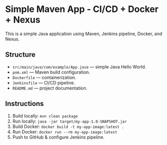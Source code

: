 # Simple Maven App - CI/CD + Docker + Nexus

This is a simple Java application using Maven, Jenkins pipeline, Docker, and Nexus.

## Structure

- `src/main/java/com/example/App.java` — simple Java Hello World.
- `pom.xml` — Maven build configuration.
- `Dockerfile` — containerization.
- `Jenkinsfile` — CI/CD pipeline.
- `README.md` — project documentation.

## Instructions

1. Build locally: `mvn clean package`
2. Run locally: `java -jar target/my-app-1.0-SNAPSHOT.jar`
3. Build Docker: `docker build -t my-app-image:latest .`
4. Run Docker: `docker run --rm my-app-image:latest`
5. Push to GitHub & configure Jenkins pipeline.